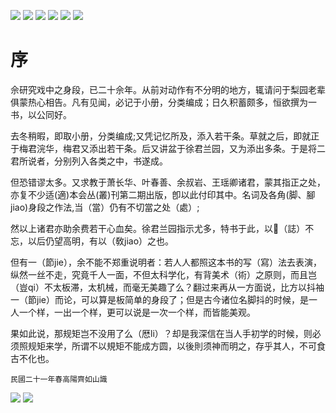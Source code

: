 ![](https://cdn.jsdelivr.net/gh/ffaffAHA/picx-images-hosting@master/PicGo/202501131813366.jpg)
![](https://cdn.jsdelivr.net/gh/ffaffAHA/picx-images-hosting@master/PicGo/202501131813367.jpg)
![](https://cdn.jsdelivr.net/gh/ffaffAHA/picx-images-hosting@master/PicGo/202501131813368.jpg)
![](https://cdn.jsdelivr.net/gh/ffaffAHA/picx-images-hosting@master/PicGo/202501131813369.jpg)
![](https://cdn.jsdelivr.net/gh/ffaffAHA/picx-images-hosting@master/PicGo/202501131813371.jpg)
![](https://cdn.jsdelivr.net/gh/ffaffAHA/picx-images-hosting@master/PicGo/202501131813372.jpg)

# 序

佘研究戏中之身段，已二十佘年。从前对动作有不分明的地方，辄请问于梨园老辈俱蒙热心相告。凡有见闻，必记于小册，分类编成；日久积蓄颇多，恒欲撰为一书，以公同好。

去冬稍暇，即取小册，分类编成;又凭记忆所及，添入若干条。草就之后，即就正于梅君浣华，梅君又添出若干条。后又讲盆于徐君兰园，又为添出多条。于是将二君所说者，分别列入各类之中，书遂成。

但恐错谬太多。又求教于萧长华、叶春善、余叔岩、王瑶卿诸君，蒙其指正之处，亦复不少适(適)本会丛(叢)刊第二期出版，卽以此付印其中。名词及各角(脚、腳jiao)身段之作法,当（當）仍有不切當之处（處）;

然以上诸君亦助余费若干心血矣。徐君兰园指示尤多，特书于此，以𰵧（誌）不忘，以后仍望高明，有以（敎jiao）之也。

但有一（節jie），余不能不郑重说明者：若人人都照这本书的写（寫）法去表演，纵然一丝不走，究竟千人一面，不但太科学化，有背美术（術）之原则，而且岂（豈qi）不太板滞，太机械，而毫无美趣了么？翻过来再从一方面说，比方以抖袖一（節jie）而论，可以算是板简单的身段了；但是古今诸位名脚抖的时候，是一人一个样，一出一个样，更可以说是一次一个样，而皆能美观。

果如此说，那规矩岂不没用了么（厯li）？却是我深信在当人手初学的时候，则必须照规矩来学，所谓不以規矩不能成方圆，以後則须神而明之，存乎其人，不可食古不化也。

    民國二十一年春高陽齊如山識

![](https://cdn.jsdelivr.net/gh/ffaffAHA/picx-images-hosting@master/PicGo/202501131813374.jpg)
![](https://cdn.jsdelivr.net/gh/ffaffAHA/picx-images-hosting@master/PicGo/202501131813375.jpg)



